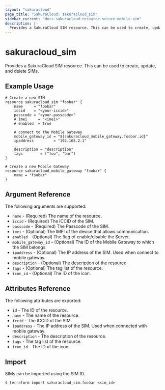 ```yaml
---
layout: "sakuracloud"
page_title: "SakuraCloud: sakuracloud_sim"
sidebar_current: "docs-sakuracloud-resource-secure-mobile-sim"
description: |-
  Provides a SakuraCloud SIM resource. This can be used to create, update, and delete SIMs.
---
```


# sakuracloud\_sim

Provides a SakuraCloud SIM resource. This can be used to create, update, and delete SIMs.

## Example Usage

```hcl
# Create a new SIM
resource sakuracloud_sim "foobar" {
    name     = "foobar"
    iccid    = "<your-iccid>"
    passcode = "<your-passcode>"
    # imei     = "<imei>"
    # enabled  = true

    # connect to the Mobile Gateway 
    mobile_gateway_id = "${sakuracloud_mobile_gateway.foobar.id}"
    ipaddress         = "192.168.2.1"
    
    description = "description"
    tags        = ["foo", "bar"]
}

# Create a new Mobile Gateway
resource sakuracloud_mobile_gateway "foobar" {
    name = "foobar"
}
```

## Argument Reference

The following arguments are supported:

* `name` - (Required) The name of the resource.
* `iccid` - (Required) The ICCID of the SIM.  
* `passcode` - (Required) The Passcode of the SIM.  
* `imei` - (Optional) The IMEI of the device that allows communication.
* `enabled` - (Optional) The flag of enable/disable the Server.
* `mobile_gateway_id` - (Optional) The ID of the Mobile Gateway to which the SIM belongs.
* `ipaddress` - (Optional) The IP address of the SIM. Used when connect to mobile gateway.
* `description` - (Optional) The description of the resource.
* `tags` - (Optional) The tag list of the resource.
* `icon_id` - (Optional) The ID of the icon.

## Attributes Reference

The following attributes are exported:

* `id` - The ID of the resource.
* `name` - The name of the resource.
* `iccid` - The ICCID of the SIM. 
* `ipaddress` - The IP address of the SIM. Used when connected with mobile gateway.
* `description` - The description of the resource.
* `tags` - The tag list of the resource.
* `icon_id` - The ID of the icon.

## Import

SIMs can be imported using the SIM ID.

```
$ terraform import sakuracloud_sim.foobar <sim_id>
```
